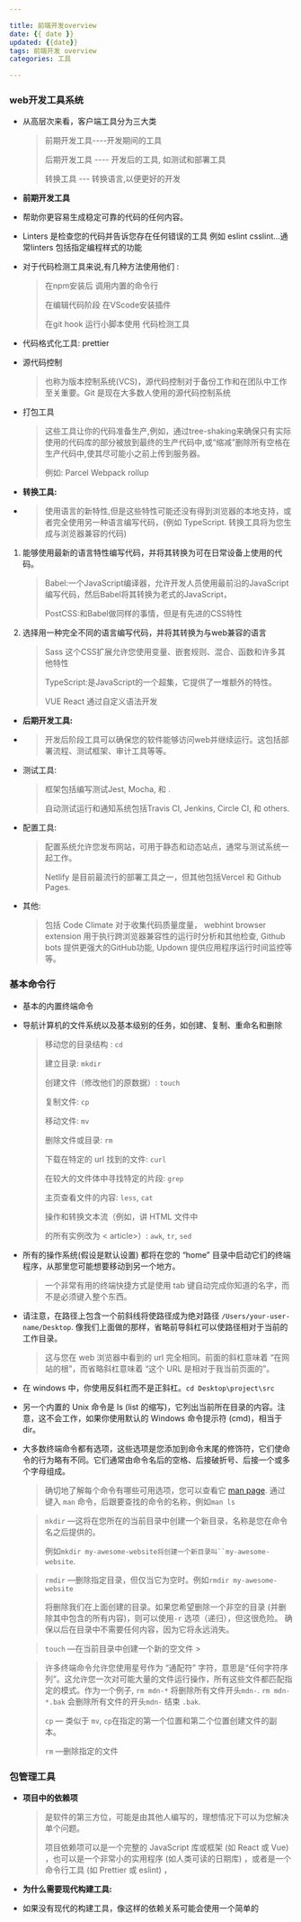 ```yaml
---

title: 前端开发overview
date: {{ date }}
updated: {{date}}
tags: 前端开发 overview
categories: 工具

---
```

### web开发工具系统

- 从高层次来看，客户端工具分为三大类

  > 前期开发工具----开发期间的工具
  >
  > 后期开发工具 ---- 开发后的工具, 如测试和部署工具
  >
  > 转换工具 ---  转换语言,以便更好的开发



- **前期开发工具**

- 帮助你更容易生成稳定可靠的代码的任何内容。

- Linters 是检查您的代码并告诉您存在任何错误的工具  例如 eslint csslint...通常linters 包括指定编程样式的功能

- 对于代码检测工具来说,有几种方法使用他们 :

  > 在npm安装后 调用内置的命令行
  >
  > 在编辑代码阶段 在VScode安装插件 
  >
  > 在git hook 运行小脚本使用 代码检测工具

- 代码格式化工具: prettier 

- 源代码控制

  > 也称为版本控制系统(VCS)，源代码控制对于备份工作和在团队中工作至关重要。Git 是现在大多数人使用的源代码控制系统

- 打包工具

  > 这些工具让你的代码准备生产,例如，通过tree-shaking来确保只有实际使用的代码库的部分被放到最终的生产代码中,或“缩减”删除所有空格在生产代码中,使其尽可能小之前上传到服务器。
  >
  > 例如: Parcel   Webpack  rollup

- **转换工具:**

- > 使用语言的新特性,但是这些特性可能还没有得到浏览器的本地支持，或者完全使用另一种语言编写代码，(例如 TypeScript. 转换工具将为您生成与浏览器兼容的代码)

  


1. 能够使用最新的语言特性编写代码，并将其转换为可在日常设备上使用的代码。

   > Babel:一个JavaScript编译器，允许开发人员使用最前沿的JavaScript编写代码，然后Babel将其转换为老式的JavaScript，
   >
   > PostCSS:和Babel做同样的事情，但是有先进的CSS特性

2. 选择用一种完全不同的语言编写代码，并将其转换为与web兼容的语言

     > Sass 这个CSS扩展允许您使用变量、嵌套规则、混合、函数和许多其他特性
     >
     > TypeScript:是JavaScript的一个超集，它提供了一堆额外的特性。
     >
     > VUE React 通过自定义语法开发



- **后期开发工具:**

- > 开发后阶段工具可以确保您的软件能够访问web并继续运行。这包括部署流程、测试框架、审计工具等等。

- 测试工具:

  > 框架包括编写测试Jest, Mocha, 和 .
  >
  > 自动测试运行和通知系统包括Travis CI, Jenkins, Circle CI, 和 others.

- 配置工具:

  > 配置系统允许您发布网站，可用于静态和动态站点，通常与测试系统一起工作。
  >
  > Netlify 是目前最流行的部署工具之一，但其他包括Vercel 和 Github Pages.

- 其他:

  > 包括 Code Climate 对于收集代码质量度量， webhint browser extension 用于执行跨浏览器兼容性的运行时分析和其他检查, Github bots 提供更强大的GitHub功能, Updown 提供应用程序运行时间监控等等。

  



### 基本命令行

- 基本的内置终端命令

- 导航计算机的文件系统以及基本级别的任务，如创建、复制、重命名和删除

  > 移动您的目录结构 : `cd`
  >
  > 建立目录: `mkdir`
  >
  > 创建文件（修改他们的原数据）: `touch`
  >
  > 复制文件: `cp`
  >
  > 移动文件: `mv`
  >
  > 删除文件或目录: `rm`
  >
  > 下载在特定的 url 找到的文件: `curl`
  >
  > 在较大的文件体中寻找特定的片段: `grep`
  >
  > 主页查看文件的内容: `less`, `cat`
  >
  > 操作和转换文本流（例如，讲 HTML 文件中 <div> 的所有实例改为 < article>）: `awk`, `tr`, `sed`

  

- 所有的操作系统(假设是默认设置) 都将在您的 “home” 目录中启动它们的终端程序，从那里您可能想要移动到另一个地方。

  > 一个非常有用的终端快捷方式是使用 tab 键自动完成你知道的名字，而不是必须键入整个东西。

- 请注意，在路径上包含一个前斜线将使路径成为绝对路径 `/Users/your-user-name/Desktop`. 像我们上面做的那样，省略前导斜杠可以使路径相对于当前的工作目录。

  > 这与您在 web 浏览器中看到的 url 完全相同。前面的斜杠意味着 “在网站的根”，而省略斜杠意味着 “这个 URL 是相对于我当前页面的”。

- 在 windows 中，你使用反斜杠而不是正斜杠。`cd Desktop\project\src`



- 另一个内置的 Unix 命令是 ls (list 的缩写)，它列出当前所在目录的内容。注意，这不会工作，如果你使用默认的 Windows 命令提示符 (cmd)，相当于 dir。

- 大多数终端命令都有选项，这些选项是您添加到命令末尾的修饰符，它们使命令的行为略有不同。它们通常由命令名后的空格、后接破折号、后接一个或多个字母组成。

  > 确切地了解每个命令有哪些可用选项，您可以查看它 [man page](https://en.wikipedia.org/wiki/Man_page). 通过键入 `man` 命令，后跟要查找的命令的名称，例如`man ls`

  > `mkdir` —这将在您所在的当前目录中创建一个新目录，名称是您在命令名之后提供的。
  >
  > 例如`mkdir my-awesome-website将创建一个新目录叫``my-awesome-website`.
  
  > `rmdir` —删除指定目录，但仅当它为空时。例如`rmdir my-awesome-website`
  >
  > 将删除我们在上面创建的目录。如果您希望删除一个非空的目录 (并删除其中包含的所有内容)，则可以使用`-r` 选项（递归），但这很危险。 确保以后在目录中不需要任何内容，因为它将永远消失。
  
  > `touch` —在当前目录中创建一个新的空文件 >
  
  > 许多终端命令允许您使用星号作为 “通配符” 字符，意思是“任何字符序列”。这允许您一次对可能大量的文件运行操作，所有这些文件都匹配指定的模式。作为一个例子, `rm mdn-*` 将删除所有文件开头`mdn-`. `rm mdn-*.bak` 会删除所有文件的开头`mdn-` 结束 `.bak`.
  >
  > `cp` — 类似于 `mv`, `cp`在指定的第一个位置和第二个位置创建文件的副本。
  >
  > `rm` —删除指定的文件



### 包管理工具

- **项目中的依赖项**

  > 是软件的第三方位，可能是由其他人编写的，理想情况下可以为您解决单个问题。
  >
  > 项目依赖项可以是一个完整的 JavaScript 库或框架 (如 React 或 Vue) ，也可以是一个非常小的实用程序 (如人类可读的日期库) ，或者是一个命令行工具 (如 Prettier 或 eslint) ，

- **为什么需要现代构建工具:**

- 如果没有现代的构建工具，像这样的依赖关系可能会使用一个简单的 <script> 元素包含在项目中，但是这可能不会立即生效，当代码和依赖关系在 web 上发布时，你可能需要一些现代的工具来将它们捆绑在一起。

  > 捆绑包通常用于指  Web 服务器上的一个`单个文件` 这个文件包含网页所需所有的JS代码 ,通常尽可能压缩，以帮助减少下载软件并在访问者浏览器中显示的时间

- **为什么需要包管理器:** 

- 如果您找到了一个更好的工具来代替当前的工具，或者您想要更新的依赖关系的新版本被释放了，对于一些依赖关系来说，这并不是太痛苦，但是对于有很多依赖关系的大型项目来说，跟踪这类事情确实很有挑战性。

- 包管理工具,将保证代码被完整地添加和删除，同时还有许多其他优点。



- 包管理器(npm yarn), 是一个管理项目依赖关系的系统。

  > 包管理器将提供一种方法来安装新的依赖项 (也称为 “包”) ，管理包在文件系统中的存储位置，并为您提供发布自己的包的功能

- 理论上，您可能不需要包管理器，您可以手动下载和存储项目依赖项，但是包管理器将无缝地处理安装和卸载包。如果你没有使用，你必须手动处理

  > 手动处理的话有几点: 
  >
  > 1. 需要手动的去找到所有的依赖项,把他们加到项目中,检查依赖项有没有错误, 
  > 2. 如果依赖项还有子依赖项,那么手动的寻找子依赖项 
  > 3. 可能还需要去编写 模块代码去引入 依赖项
  > 4.  删除依赖项的情况 和 重复引入的情况都会使开发更加的困难



- 对于 npm (以及基于 JavaScript 和基于 node 的包管理器) ，安装依赖项的位置有两个选项。正如我们在前一篇文章中提到的，依赖项可以全局安装，也可以本地安装。

  > 在本地安装的优点更为重要，比如代码可移植性和版本锁定。



- Package registries 包注册表

  > 对于一个软件包管理器，它需要知道从哪里安装软件包，这是一个软件包注册表的形式。
  >
  > 注册表是发布包的中心位置，因此可以从中安装。Npm 不仅是一个包管理器，还是 JavaScript 包最常用的包注册表的名称。



